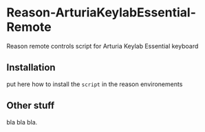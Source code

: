 # Reason-ArturiaKeylabEssential-Remote

Reason remote controls script for Arturia Keylab Essential keyboard

## Installation

put here how to install the `script` in the reason environements

## Other stuff

bla bla bla.
